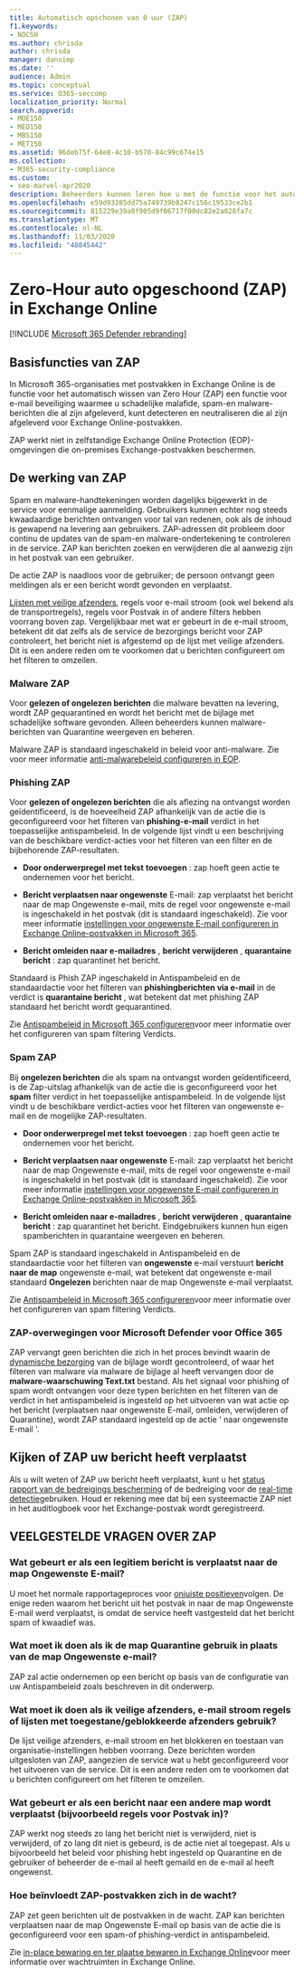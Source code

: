 ```yaml
---
title: Automatisch opschonen van 0 uur (ZAP)
f1.keywords:
- NOCSH
ms.author: chrisda
author: chrisda
manager: dansimp
ms.date: ''
audience: Admin
ms.topic: conceptual
ms.service: O365-seccomp
localization_priority: Normal
search.appverid:
- MOE150
- MED150
- MBS150
- MET150
ms.assetid: 96deb75f-64e8-4c10-b570-84c99c674e15
ms.collection:
- M365-security-compliance
ms.custom:
- seo-marvel-apr2020
description: Beheerders kunnen leren hoe u met de functie voor het automatisch wissen van rijen (ZAP) bezorgde berichten in een Exchange Online-postvak naar de map Ongewenste E-mail verplaatst, en de map Ongewenste E-mail naar een andere map.
ms.openlocfilehash: e59d93285dd75a749739b8247c156c19533ce2b1
ms.sourcegitcommit: 815229e39a0f905d9f06717f00dc82e2a028fa7c
ms.translationtype: MT
ms.contentlocale: nl-NL
ms.lasthandoff: 11/03/2020
ms.locfileid: "48845442"
---
```

# <a name="zero-hour-auto-purge-zap-in-exchange-online"></a>Zero-Hour auto opgeschoond (ZAP) in Exchange Online

[!INCLUDE [Microsoft 365 Defender rebranding](../includes/microsoft-defender-for-office.md)]


## <a name="basic-features-of-zap"></a>Basisfuncties van ZAP

In Microsoft 365-organisaties met postvakken in Exchange Online is de functie voor het automatisch wissen van Zero Hour (ZAP) een functie voor e-mail beveiliging waarmee u schadelijke malafide, spam-en malware-berichten die al zijn afgeleverd, kunt detecteren en neutraliseren die al zijn afgeleverd voor Exchange Online-postvakken.

ZAP werkt niet in zelfstandige Exchange Online Protection (EOP)-omgevingen die on-premises Exchange-postvakken beschermen.

## <a name="how-zap-works"></a>De werking van ZAP

Spam en malware-handtekeningen worden dagelijks bijgewerkt in de service voor eenmalige aanmelding. Gebruikers kunnen echter nog steeds kwaadaardige berichten ontvangen voor tal van redenen, ook als de inhoud is gewapend na levering aan gebruikers. ZAP-adressen dit probleem door continu de updates van de spam-en malware-ondertekening te controleren in de service. ZAP kan berichten zoeken en verwijderen die al aanwezig zijn in het postvak van een gebruiker.

De actie ZAP is naadloos voor de gebruiker; de persoon ontvangt geen meldingen als er een bericht wordt gevonden en verplaatst.

[Lijsten met veilige afzenders](create-safe-sender-lists-in-office-365.md), regels voor e-mail stroom (ook wel bekend als de transportregels), regels voor Postvak in of andere filters hebben voorrang boven zap. Vergelijkbaar met wat er gebeurt in de e-mail stroom, betekent dit dat zelfs als de service de bezorgings bericht voor ZAP controleert, het bericht niet is afgestemd op de lijst met veilige afzenders. Dit is een andere reden om te voorkomen dat u berichten configureert om het filteren te omzeilen.

### <a name="malware-zap"></a>Malware ZAP

Voor **gelezen of ongelezen berichten** die malware bevatten na levering, wordt ZAP gequarantined en wordt het bericht met de bijlage met schadelijke software gevonden. Alleen beheerders kunnen malware-berichten van Quarantine weergeven en beheren.

Malware ZAP is standaard ingeschakeld in beleid voor anti-malware. Zie voor meer informatie [anti-malwarebeleid configureren in EOP](configure-anti-malware-policies.md).

### <a name="phish-zap"></a>Phishing ZAP

Voor **gelezen of ongelezen berichten** die als aflezing na ontvangst worden geïdentificeerd, is de hoeveelheid ZAP afhankelijk van de actie die is geconfigureerd voor het filteren van **phishing-e-mail** verdict in het toepasselijke antispambeleid. In de volgende lijst vindt u een beschrijving van de beschikbare verdict-acties voor het filteren van een filter en de bijbehorende ZAP-resultaten.

- **Door onderwerpregel met tekst** **toevoegen** : zap hoeft geen actie te ondernemen voor het bericht.

- **Bericht verplaatsen naar ongewenste** E-mail: zap verplaatst het bericht naar de map Ongewenste e-mail, mits de regel voor ongewenste e-mail is ingeschakeld in het postvak (dit is standaard ingeschakeld). Zie voor meer informatie [instellingen voor ongewenste E-mail configureren in Exchange Online-postvakken in Microsoft 365](configure-junk-email-settings-on-exo-mailboxes.md).

- **Bericht omleiden naar e-mailadres** , **bericht verwijderen** , **quarantaine bericht** : zap quarantinet het bericht.

Standaard is Phish ZAP ingeschakeld in Antispambeleid en de standaardactie voor het filteren van **phishingberichten via e-mail** in de verdict is **quarantaine bericht** , wat betekent dat met phishing ZAP standaard het bericht wordt gequarantined.

Zie [Antispambeleid in Microsoft 365 configureren](configure-your-spam-filter-policies.md)voor meer informatie over het configureren van spam filtering Verdicts.

### <a name="spam-zap"></a>Spam ZAP

Bij **ongelezen berichten** die als spam na ontvangst worden geïdentificeerd, is de Zap-uitslag afhankelijk van de actie die is geconfigureerd voor het **spam** filter verdict in het toepasselijke antispambeleid. In de volgende lijst vindt u de beschikbare verdict-acties voor het filteren van ongewenste e-mail en de mogelijke ZAP-resultaten.

- **Door onderwerpregel met tekst** **toevoegen** : zap hoeft geen actie te ondernemen voor het bericht.

- **Bericht verplaatsen naar ongewenste** E-mail: zap verplaatst het bericht naar de map Ongewenste e-mail, mits de regel voor ongewenste e-mail is ingeschakeld in het postvak (dit is standaard ingeschakeld). Zie voor meer informatie [instellingen voor ongewenste E-mail configureren in Exchange Online-postvakken in Microsoft 365](configure-junk-email-settings-on-exo-mailboxes.md).

- **Bericht omleiden naar e-mailadres** , **bericht verwijderen** , **quarantaine bericht** : zap quarantinet het bericht. Eindgebruikers kunnen hun eigen spamberichten in quarantaine weergeven en beheren.

Spam ZAP is standaard ingeschakeld in Antispambeleid en de standaardactie voor het filteren van **ongewenste** e-mail verstuurt **bericht naar de map** ongewenste e-mail, wat betekent dat ongewenste e-mail standaard **Ongelezen** berichten naar de map Ongewenste e-mail verplaatst.

Zie [Antispambeleid in Microsoft 365 configureren](configure-your-spam-filter-policies.md)voor meer informatie over het configureren van spam filtering Verdicts.

### <a name="zap-considerations-for-microsoft-defender-for-office-365"></a>ZAP-overwegingen voor Microsoft Defender voor Office 365

ZAP vervangt geen berichten die zich in het proces bevindt waarin de [dynamische bezorging](atp-safe-attachments.md#dynamic-delivery-in-safe-attachments-policies) van de bijlage wordt gecontroleerd, of waar het filteren van malware via malware de bijlage al heeft vervangen door de **malware-waarschuwing Text.txt** bestand. Als het signaal voor phishing of spam wordt ontvangen voor deze typen berichten en het filteren van de verdict in het antispambeleid is ingesteld op het uitvoeren van wat actie op het bericht (verplaatsen naar ongewenste E-mail, omleiden, verwijderen of Quarantine), wordt ZAP standaard ingesteld op de actie ' naar ongewenste E-mail '.

## <a name="how-to-see-if-zap-moved-your-message"></a>Kijken of ZAP uw bericht heeft verplaatst

Als u wilt weten of ZAP uw bericht heeft verplaatst, kunt u het [status rapport van de bedreigings bescherming](view-email-security-reports.md#threat-protection-status-report) of de bedreiging voor de [real-time detectie](threat-explorer.md)gebruiken. Houd er rekening mee dat bij een systeemactie ZAP niet in het auditlogboek voor het Exchange-postvak wordt geregistreerd.

## <a name="zap-faq"></a>VEELGESTELDE VRAGEN OVER ZAP

### <a name="what-happens-if-a-legitimate-message-is-moved-to-the-junk-email-folder"></a>Wat gebeurt er als een legitiem bericht is verplaatst naar de map Ongewenste E-mail?

U moet het normale rapportageproces voor [onjuiste positieven](report-junk-email-messages-to-microsoft.md)volgen. De enige reden waarom het bericht uit het postvak in naar de map Ongewenste E-mail werd verplaatst, is omdat de service heeft vastgesteld dat het bericht spam of kwaadief was.

### <a name="what-if-i-use-the-quarantine-folder-instead-of-the-junk-mail-folder"></a>Wat moet ik doen als ik de map Quarantine gebruik in plaats van de map Ongewenste e-mail?

ZAP zal actie ondernemen op een bericht op basis van de configuratie van uw Antispambeleid zoals beschreven in dit onderwerp.

### <a name="what-if-im-using-safe-senders-mail-flow-rules-or-allowedblocked-sender-lists"></a>Wat moet ik doen als ik veilige afzenders, e-mail stroom regels of lijsten met toegestane/geblokkeerde afzenders gebruik?

De lijst veilige afzenders, e-mail stroom en het blokkeren en toestaan van organisatie-instellingen hebben voorrang. Deze berichten worden uitgesloten van ZAP, aangezien de service wat u hebt geconfigureerd voor het uitvoeren van de service. Dit is een andere reden om te voorkomen dat u berichten configureert om het filteren te omzeilen.

### <a name="what-if-a-message-is-moved-to-another-folder-eg-inbox-rules"></a>Wat gebeurt er als een bericht naar een andere map wordt verplaatst (bijvoorbeeld regels voor Postvak in)?

ZAP werkt nog steeds zo lang het bericht niet is verwijderd, niet is verwijderd, of zo lang dit niet is gebeurd, is de actie niet al toegepast. Als u bijvoorbeeld het beleid voor phishing hebt ingesteld op Quarantine en de gebruiker of beheerder de e-mail al heeft gemaild en de e-mail al heeft ongewenst.

### <a name="how-does-zap-affect-mailboxes-on-hold"></a>Hoe beïnvloedt ZAP-postvakken zich in de wacht?

ZAP zet geen berichten uit de postvakken in de wacht. ZAP kan berichten verplaatsen naar de map Ongewenste E-mail op basis van de actie die is geconfigureerd voor een spam-of phishing-verdict in antispambeleid.

Zie [in-place bewaring en ter plaatse bewaren in Exchange Online](https://docs.microsoft.com/Exchange/security-and-compliance/in-place-and-litigation-holds)voor meer informatie over wachtruimten in Exchange Online.
